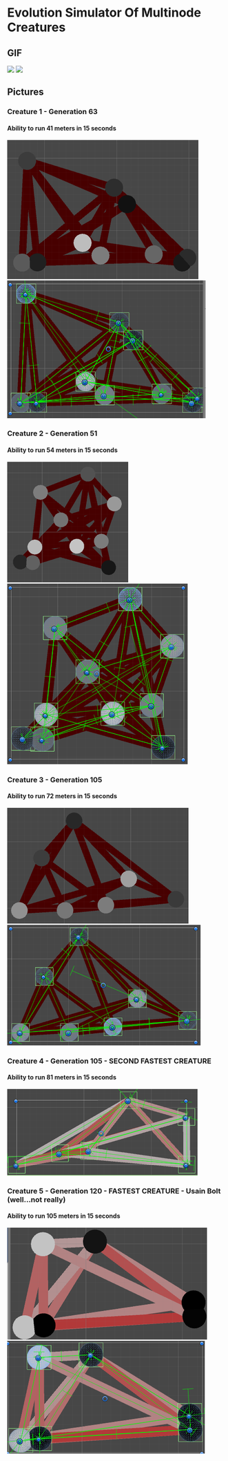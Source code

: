 # Evolution Simulator Of Multinode Creatures

## GIF
![](http://imgur.com/KaOqHfH.gif)
![](http://imgur.com/Qd7RTK9.gif)

## Pictures
### Creature 1 - Generation 63
#### Ability to run 41 meters in 15 seconds
![Alt text](https://github.com/InderPabla/EvolutionSimulator-GeneticAlgorithm/blob/master/Images/creature1.png "")
![Alt text](https://github.com/InderPabla/EvolutionSimulator-GeneticAlgorithm/blob/master/Images/creature1muscles.png "")

### Creature 2 - Generation 51
#### Ability to run 54 meters in 15 seconds
![Alt text](https://github.com/InderPabla/EvolutionSimulator-GeneticAlgorithm/blob/master/Images/creature2.png "")
![Alt text](https://github.com/InderPabla/EvolutionSimulator-GeneticAlgorithm/blob/master/Images/creature2muscles.png "")

### Creature 3 - Generation 105
#### Ability to run 72 meters in 15 seconds
![Alt text](https://github.com/InderPabla/EvolutionSimulator-GeneticAlgorithm/blob/master/Images/creature3.png "")
![Alt text](https://github.com/InderPabla/EvolutionSimulator-GeneticAlgorithm/blob/master/Images/creature3muscles.png "")

### Creature 4 - Generation 105 - SECOND FASTEST CREATURE
#### Ability to run 81 meters in 15 seconds
![Alt text](https://github.com/InderPabla/EvolutionSimulator-GeneticAlgorithm/blob/master/Images/creature4muscles.png "")

### Creature 5 - Generation 120 - FASTEST CREATURE - Usain Bolt (well...not really)
#### Ability to run 105 meters in 15 seconds
![Alt text](https://github.com/InderPabla/EvolutionSimulator-GeneticAlgorithm/blob/master/Images/creature5.png "")
![Alt text](https://github.com/InderPabla/EvolutionSimulator-GeneticAlgorithm/blob/master/Images/creature5muscles.png "")
